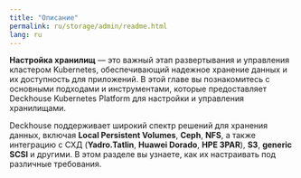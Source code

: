 ```yaml
---
title: "Описание"
permalink: ru/storage/admin/readme.html
lang: ru
---
```



**Настройка хранилищ** — это важный этап развертывания и управления кластером Kubernetes, обеспечивающий надежное хранение данных и их доступность для приложений. В этой главе вы познакомитесь с основными подходами и инструментами, которые предоставляет Deckhouse Kubernetes Platform для настройки и управления хранилищами.

Deckhouse поддерживает широкий спектр решений для хранения данных, включая **Local Persistent Volumes**, **Ceph**, **NFS**, а также интеграцию с СХД (**Yadro.Tatlin**, **Huawei Dorado**, **HPE 3PAR**), **S3**, **generic SCSI** и другими. В этом разделе вы узнаете, как их настраивать под различные требования.







